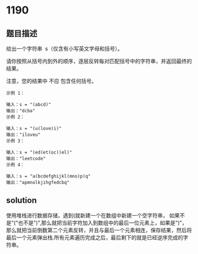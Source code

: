 # 1190

## 题目描述

给出一个字符串  s（仅含有小写英文字母和括号）。

请你按照从括号内到外的顺序，逐层反转每对匹配括号中的字符串，并返回最终的结果。

注意，您的结果中 不应 包含任何括号。

```shell
示例 1：

输入：s = "(abcd)"
输出："dcba"
示例 2：

输入：s = "(u(love)i)"
输出："iloveu"
示例 3：

输入：s = "(ed(et(oc))el)"
输出："leetcode"
示例 4：

输入：s = "a(bcdefghijkl(mno)p)q"
输出："apmnolkjihgfedcbq"
```

## solution

使用堆栈进行数据存储，遇到(就新建一个在数组中新建一个空字符串， 如果不是"("也不是")",那么就把当前字符加入到数组中的最后一位元素上，如果是")"，那么就把当前倒数第二个元素反转，并且与最后一个元素相连，保存结果，然后将最后一个元素弹出栈.所有元素遍历完成之后，最后剩下的就是已经逆序完成的字符串。
